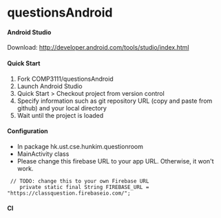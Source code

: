 # questionsAndroid

#### Android Studio
Download: http://developer.android.com/tools/studio/index.html

#### Quick Start
1. Fork COMP3111/questionsAndroid
2. Launch Android Studio
3. Quick Start > Checkout project from version control
4. Specify information such as git repository URL (copy and paste from github) and your local directory
5. Wait until the project is loaded

#### Configuration
- In package hk.ust.cse.hunkim.questionroom
- MainActivity class
- Please change this firebase URL to your app URL. Otherwise, it won't work.
```
 // TODO: change this to your own Firebase URL
    private static final String FIREBASE_URL = "https://classquestion.firebaseio.com/";
```
#### CI

